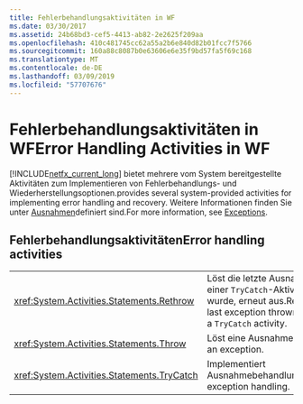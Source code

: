 ```yaml
---
title: Fehlerbehandlungsaktivitäten in WF
ms.date: 03/30/2017
ms.assetid: 24b68bd3-cef5-4413-ab82-2e2625f209aa
ms.openlocfilehash: 410c481745cc62a55a2b6e840d82b01fcc7f5766
ms.sourcegitcommit: 160a88c8087b0e63606e6e35f9bd57fa5f69c168
ms.translationtype: MT
ms.contentlocale: de-DE
ms.lasthandoff: 03/09/2019
ms.locfileid: "57707676"
---
```

# <a name="error-handling-activities-in-wf"></a><span data-ttu-id="d487c-102">Fehlerbehandlungsaktivitäten in WF</span><span class="sxs-lookup"><span data-stu-id="d487c-102">Error Handling Activities in WF</span></span>
[!INCLUDE[netfx_current_long](../../../includes/netfx-current-long-md.md)] <span data-ttu-id="d487c-103">bietet mehrere vom System bereitgestellte Aktivitäten zum Implementieren von Fehlerbehandlungs- und Wiederherstellungsoptionen.</span><span class="sxs-lookup"><span data-stu-id="d487c-103">provides several system-provided activities for implementing error handling and recovery.</span></span> <span data-ttu-id="d487c-104">Weitere Informationen finden Sie unter [Ausnahmen](exceptions.md)definiert sind.</span><span class="sxs-lookup"><span data-stu-id="d487c-104">For more information, see [Exceptions](exceptions.md).</span></span>  
  
## <a name="error-handling-activities"></a><span data-ttu-id="d487c-105">Fehlerbehandlungsaktivitäten</span><span class="sxs-lookup"><span data-stu-id="d487c-105">Error handling activities</span></span>  
  
|||  
|-|-|  
|<xref:System.Activities.Statements.Rethrow>|<span data-ttu-id="d487c-106">Löst die letzte Ausnahme, die in einer `TryCatch`-Aktivität ausgelöst wurde, erneut aus.</span><span class="sxs-lookup"><span data-stu-id="d487c-106">Rethrows the last exception thrown from within a `TryCatch` activity.</span></span>|  
|<xref:System.Activities.Statements.Throw>|<span data-ttu-id="d487c-107">Löst eine Ausnahme aus.</span><span class="sxs-lookup"><span data-stu-id="d487c-107">Throws an exception.</span></span>|  
|<xref:System.Activities.Statements.TryCatch>|<span data-ttu-id="d487c-108">Implementiert Ausnahmebehandlung.</span><span class="sxs-lookup"><span data-stu-id="d487c-108">Implements exception handling.</span></span>|
